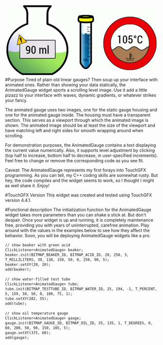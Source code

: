 ![example](screenshots/AnimatedGauge-large.gif "This is what AnimatedGauge widgets look like. Only silky smooth, of course. (I'm even worse at building animated GIFs than I am at programming. Thank goodness I do neither for a living.)")
#Purpose
Tired of plain old linear gauges? Then soup up your interface with animated ones. Rather than showing your data statically, the AnimatedGauge widget sports a scrolling level image. Use it add a little pizazz to your interface with waves, dynamic gradients, or whatever strikes your fancy.

The animated gauge uses two images, one for the static gauge housing and one for the animated gauge inside. The housing must have a transparent section. This serves as a viewport through which the animated image is shown. The animated image should be at least the size of the viewport and have matching left and right sides for smooth wrapping around when scrolling.

For demonstration purposes, the AnimatedGauge contains a text displaying the current value numerically. Also, it supports level adjustment by clicking (top half to increase, bottom half to decrease, in user-specified increments). Feel free to change or remove the corresponding code as you see fit.

Caveat: The AnimatedGauge represents my first forays into TouchGFX programming. As you can tell, my C++ coding skills are somewhat rusty. But hey, the code compiles and the widget seems to work, so I thought I might as well share it. Enjoy!

#TouchGFX Version
This widget was created and tested using TouchGFX version 4.4.1.

#Functional description
The initialization function for the AnimatedGauge widget takes more parameters than you can shake a stick at. But don't despair. Once your widget is up and running, it is completely maintenance free, providing you with years of uninterrupted, carefree animation. Play around with the values in the examples below to see how they affect the behavior. Soon, you will be deploying AnimatedGauge widgets like a pro.

	// show beaker with green acid
	ClickListener<AnimatedGauge> beaker;
	beaker.init(BITMAP_BEAKER_ID, BITMAP_ACID_ID, 20, 250, 3, T_MILLILITERS, 39, 138, 150, 50, 0, 250, 90, 5);
	beaker.setXY(20, 20); 
	add(beaker);

	// show water-filled test tube
	ClickListener<AnimatedGauge> tube;
	tube.init(BITMAP_TESTTUBE_ID, BITMAP_WATER_ID, 25, 194, -1, T_PERCENT, 5, 159, 50, 50, 0, 100, 75, 1);
	tube.setXY(282, 55);
	add(tube);

	// show oil temperature gauge
	ClickListener<AnimatedGauge> gauge;
	gauge.init(BITMAP_GAUGE_ID, BITMAP_OIL_ID, 35, 135, 1, T_DEGREES, 0, 60, 200, 50, 90, 150, 105, 5);
	gauge.setXY(375, 60);
	add(gauge);
